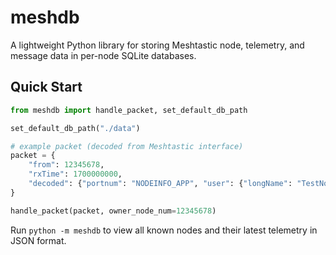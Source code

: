 

# meshdb

A lightweight Python library for storing Meshtastic node, telemetry, and message data in per-node SQLite databases.

## Quick Start

```python
from meshdb import handle_packet, set_default_db_path

set_default_db_path("./data")

# example packet (decoded from Meshtastic interface)
packet = {
    "from": 12345678,
    "rxTime": 1700000000,
    "decoded": {"portnum": "NODEINFO_APP", "user": {"longName": "TestNode"}}
}

handle_packet(packet, owner_node_num=12345678)
```

Run `python -m meshdb` to view all known nodes and their latest telemetry in JSON format.